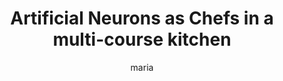 ---
title: Artificial Neurons as Chefs in a multi-course kitchen
author: maria
Definition: In a multilayer perceptron, neurons process information in a step-by-step manner, performing computations that involve weighted sums and nonlinear transformations.
Description: "Each chef receives ingredients (inputs), adjusts their proportions using a recipe  (weights), combines them into a dish (weighted sum), and adds a unique twist with seasoning or technique (nonlinear transformation). The dish is then passed to the next chef in the line (next layer) for the next course."
OriginSource: "ChatGPT 4o"
Mapping:
  "Neurons": "Chefs in a multi-course kitchen"
  "Inputs": "Ingredients received by each chef"
  "Weights": "Recipe proportions guiding ingredient use"
  "Weighted sum": "Combined dish prepared using adjusted ingredients"
  "Nonlinear transformation": "Chef's unique twist: seasoning or special technique"
  "Step-by-step processing across layers" : "Course-by-course preparation passed between chefs"
ExpertRating: Bad
---